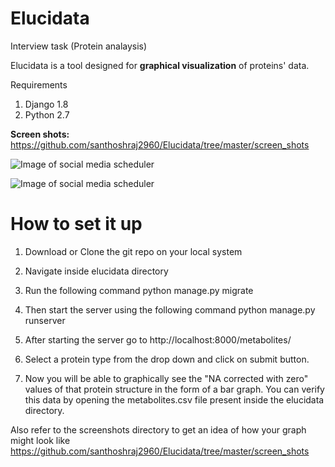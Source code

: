 # Elucidata

Interview task (Protein analaysis)

Elucidata is a tool designed for **graphical visualization** of proteins' data.

Requirements
 1) Django 1.8
 2) Python 2.7
 
 **Screen shots:** https://github.com/santhoshraj2960/Elucidata/tree/master/screen_shots
 
![Image of social media scheduler](https://github.com/santhoshraj2960/Protein-Analysis/blob/master/screen_shots/Screen%20Shot%202018-07-09%20at%2012.23.23.png)

![Image of social media scheduler](https://github.com/santhoshraj2960/Protein-Analysis/blob/master/screen_shots/Screen%20Shot%202018-07-09%20at%2012.24.15.png)


# How to set it up
1) Download or Clone the git repo on your local system
2) Navigate inside elucidata directory
3) Run the following command
   python manage.py migrate
4) Then start the server using the following command
   python manage.py runserver
   
1) After starting the server go to http://localhost:8000/metabolites/
2) Select a protein type from the drop down and click on submit button. 
3) Now you will be able to graphically see the "NA corrected with zero" values of that protein structure in the form of a bar graph.
You can verify this data by opening the metabolites.csv file present inside the elucidata directory.

Also refer to the screenshots directory to get an idea of how your graph might look like
https://github.com/santhoshraj2960/Elucidata/tree/master/screen_shots
